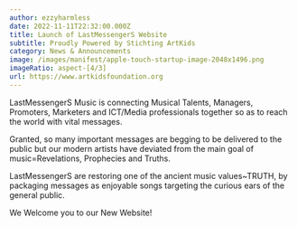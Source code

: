 ```yaml
---
author: ezzyharmless
date: 2022-11-11T22:32:00.000Z
title: Launch of LastMessengerS Website
subtitle: Proudly Powered by Stichting ArtKids
category: News & Announcements
image: /images/manifest/apple-touch-startup-image-2048x1496.png
imageRatio: aspect-[4/3]
url: https://www.artkidsfoundation.org
---
```

LastMessengerS Music is connecting Musical Talents, Managers, Promoters, Marketers and ICT/Media professionals together so as to reach the world with vital messages.

Granted, so many important messages are begging to be delivered to the public but our modern artists have deviated from the main goal of music=Revelations, Prophecies and Truths.

LastMessengerS are restoring one of the ancient music values~TRUTH, by packaging messages as enjoyable songs targeting the curious ears of the general public.

We Welcome you to our New Website!